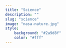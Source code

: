 ```yaml
---
title: "Science"
description: ""
slug: "science"
image: "nasa-nature.jpg"
style:
    background: "#2a9d8f"
    color: "#fff"
---
```


